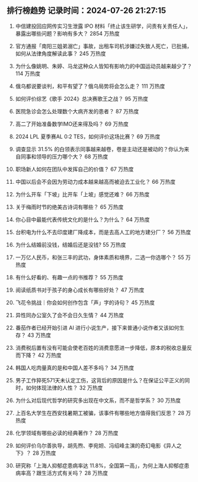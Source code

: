 
## 排行榜趋势 记录时间：2024-07-26 21:27:15
  
  1. 中信建投回应网传实习生泄露 IPO 材料「终止该生研学，问责有关责任人」，暴露出哪些问题？影响有多大？ 2854 万热度
    
  2. 官方通报「南阳三姐弟溺亡」事故，出租车司机涉嫌过失致人死亡，已批捕，如何从法律角度解读此事？ 245 万热度
    
  3. 为什么像姚明、朱婷、马龙这种众人皆知有影响力的中国运动员越来越少了？ 114 万热度
    
  4. 俄乌都说要谈判，和平有望了？俄乌局势将会怎么走？ 111 万热度
    
  5. 如何评价综艺《歌手 2024》总决赛歌王之战？ 95 万热度
    
  6. 医院急诊会怎么处理数个大病齐发的患者？ 87 万热度
    
  7. 高二了开始准备数学IMO还来得及吗？ 69 万热度
    
  8. 2024 LPL 夏季赛AL 0:2 TES，如何评价这场比赛？ 69 万热度
    
  9. 调查显示 31.5% 的白领表示同事越来越卷，卷是主动还是被动的？你认为来自同事和领导的压力哪个大？ 68 万热度
    
  10. 职场新人如何在团队中发挥自己的价值？ 67 万热度
    
  11. 中国以后会不会因为劳动力成本越来越高而被迫去工业化？ 66 万热度
    
  12. 为什么开车「下坡」比开车「上坡」感觉还难？ 66 万热度
    
  13. 关于梅雨时节的绝美古诗词有哪些？ 65 万热度
    
  14. 你心目中最能代表传统文化的是什么？为什么？ 64 万热度
    
  15. 台积电为什么不去印度建厂降成本，而是去高人工的地方建分厂？ 56 万热度
    
  16. 为什么结婚前没钱，结婚后还是没钱? 55 万热度
    
  17. 一万亿人民币，和张三丰的武功，身体素质和境界，二选一你选哪个？ 55 万热度
    
  18. 有什么好看的、有趣一点的书推荐？ 55 万热度
    
  19. 阅读纸质书对于孩子的身心成长有哪些好处？ 47 万热度
    
  20. 飞花令挑战｜你会如何创作包含「声」字的诗句？ 45 万热度
    
  21. 异性同办公室久了会不会日久生情？ 44 万热度
    
  22. 番茄作者已经开始引进 AI 进行小说生产，接下来普通小说作者又该如何生存？ 43 万热度
    
  23. 消费税后置有没有可能会使老百姓的消费意愿进一步降低，原本的税收总量反而下降？ 42 万热度
    
  24. 韩国人吃肉量真的是和中国人差不多吗？ 34 万热度
    
  25. 男子工作猝死571天未认定工伤，这背后的原因是什么？在保证公平正义的同时，如何体现法律的人性？ 32 万热度
    
  26. 为什么对后现代哲学的研究多出现在中文系，而不是哲学系？ 30 万热度
    
  27. 上百名大学生在西安找暑期工被骗，该事件有哪些地方值得我们反思？ 28 万热度
    
  28. 化学领域有哪些必读的经典著作？ 28 万热度
    
  29. 如何评价乌尔善执导，胡先煦、李宛妲、冯绍峰主演的奇幻电影《异人之下》？ 28 万热度
    
  30. 研究称「上海人抑郁症患病率达 11.8%，全国第一高」，为何上海人抑郁症患病率高？跟生活方式有关吗？ 28 万热度
    